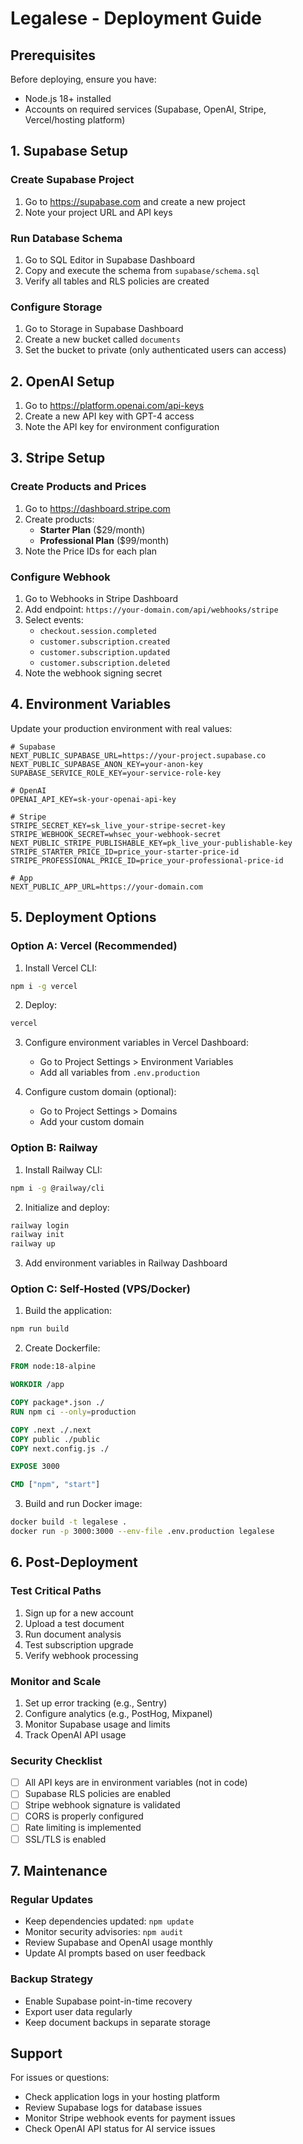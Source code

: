 # Legalese - Deployment Guide

## Prerequisites

Before deploying, ensure you have:
- Node.js 18+ installed
- Accounts on required services (Supabase, OpenAI, Stripe, Vercel/hosting platform)

## 1. Supabase Setup

### Create Supabase Project
1. Go to https://supabase.com and create a new project
2. Note your project URL and API keys

### Run Database Schema
1. Go to SQL Editor in Supabase Dashboard
2. Copy and execute the schema from `supabase/schema.sql`
3. Verify all tables and RLS policies are created

### Configure Storage
1. Go to Storage in Supabase Dashboard
2. Create a new bucket called `documents`
3. Set the bucket to private (only authenticated users can access)

## 2. OpenAI Setup

1. Go to https://platform.openai.com/api-keys
2. Create a new API key with GPT-4 access
3. Note the API key for environment configuration

## 3. Stripe Setup

### Create Products and Prices
1. Go to https://dashboard.stripe.com
2. Create products:
   - **Starter Plan** ($29/month)
   - **Professional Plan** ($99/month)
3. Note the Price IDs for each plan

### Configure Webhook
1. Go to Webhooks in Stripe Dashboard
2. Add endpoint: `https://your-domain.com/api/webhooks/stripe`
3. Select events:
   - `checkout.session.completed`
   - `customer.subscription.created`
   - `customer.subscription.updated`
   - `customer.subscription.deleted`
4. Note the webhook signing secret

## 4. Environment Variables

Update your production environment with real values:

```env
# Supabase
NEXT_PUBLIC_SUPABASE_URL=https://your-project.supabase.co
NEXT_PUBLIC_SUPABASE_ANON_KEY=your-anon-key
SUPABASE_SERVICE_ROLE_KEY=your-service-role-key

# OpenAI
OPENAI_API_KEY=sk-your-openai-api-key

# Stripe
STRIPE_SECRET_KEY=sk_live_your-stripe-secret-key
STRIPE_WEBHOOK_SECRET=whsec_your-webhook-secret
NEXT_PUBLIC_STRIPE_PUBLISHABLE_KEY=pk_live_your-publishable-key
STRIPE_STARTER_PRICE_ID=price_your-starter-price-id
STRIPE_PROFESSIONAL_PRICE_ID=price_your-professional-price-id

# App
NEXT_PUBLIC_APP_URL=https://your-domain.com
```

## 5. Deployment Options

### Option A: Vercel (Recommended)

1. Install Vercel CLI:
```bash
npm i -g vercel
```

2. Deploy:
```bash
vercel
```

3. Configure environment variables in Vercel Dashboard:
   - Go to Project Settings > Environment Variables
   - Add all variables from `.env.production`

4. Configure custom domain (optional):
   - Go to Project Settings > Domains
   - Add your custom domain

### Option B: Railway

1. Install Railway CLI:
```bash
npm i -g @railway/cli
```

2. Initialize and deploy:
```bash
railway login
railway init
railway up
```

3. Add environment variables in Railway Dashboard

### Option C: Self-Hosted (VPS/Docker)

1. Build the application:
```bash
npm run build
```

2. Create Dockerfile:
```dockerfile
FROM node:18-alpine

WORKDIR /app

COPY package*.json ./
RUN npm ci --only=production

COPY .next ./.next
COPY public ./public
COPY next.config.js ./

EXPOSE 3000

CMD ["npm", "start"]
```

3. Build and run Docker image:
```bash
docker build -t legalese .
docker run -p 3000:3000 --env-file .env.production legalese
```

## 6. Post-Deployment

### Test Critical Paths
1. Sign up for a new account
2. Upload a test document
3. Run document analysis
4. Test subscription upgrade
5. Verify webhook processing

### Monitor and Scale
1. Set up error tracking (e.g., Sentry)
2. Configure analytics (e.g., PostHog, Mixpanel)
3. Monitor Supabase usage and limits
4. Track OpenAI API usage

### Security Checklist
- [ ] All API keys are in environment variables (not in code)
- [ ] Supabase RLS policies are enabled
- [ ] Stripe webhook signature is validated
- [ ] CORS is properly configured
- [ ] Rate limiting is implemented
- [ ] SSL/TLS is enabled

## 7. Maintenance

### Regular Updates
- Keep dependencies updated: `npm update`
- Monitor security advisories: `npm audit`
- Review Supabase and OpenAI usage monthly
- Update AI prompts based on user feedback

### Backup Strategy
- Enable Supabase point-in-time recovery
- Export user data regularly
- Keep document backups in separate storage

## Support

For issues or questions:
- Check application logs in your hosting platform
- Review Supabase logs for database issues
- Monitor Stripe webhook events for payment issues
- Check OpenAI API status for AI service issues